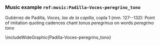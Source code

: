 ### Music example `ref:music:Padilla-Voces-peregrino_tono`

Gutiérrez de Padilla, *Voces, las de la capilla*, copla 1 (mm. 127--132): Point
of imitation quoting cadences chant *tonus peregrinus* on words *peregrino tono*

\includeWideGraphic{Padilla-Voces-peregrino_tono}

